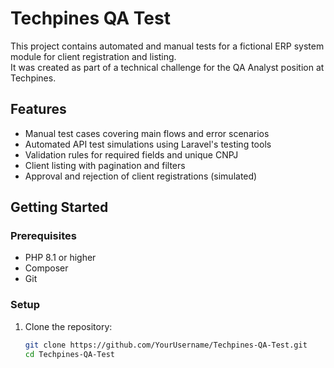 # Techpines QA Test

This project contains automated and manual tests for a fictional ERP system module for client registration and listing.  
It was created as part of a technical challenge for the QA Analyst position at Techpines.

## Features

- Manual test cases covering main flows and error scenarios  
- Automated API test simulations using Laravel's testing tools  
- Validation rules for required fields and unique CNPJ  
- Client listing with pagination and filters  
- Approval and rejection of client registrations (simulated)

## Getting Started

### Prerequisites

- PHP 8.1 or higher  
- Composer  
- Git

### Setup

1. Clone the repository:

   ```bash
   git clone https://github.com/YourUsername/Techpines-QA-Test.git
   cd Techpines-QA-Test
